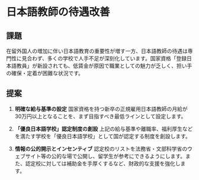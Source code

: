 # 日本語教師の待遇改善

## 課題
在留外国人の増加に伴い日本語教育の重要性が増す一方、日本語教師の待遇は専門性に見合わず、多くの学校で人手不足が深刻化しています。国家資格「登録日本語教員」が新設されても、低賃金が原因で職業としての魅力が乏しく、担い手の確保・定着が困難な状況です。

## 提案
1.  **明確な給与基準の設定**
    国家資格を持つ新卒の正規雇用日本語教師の月給が30万円以上となることを、まず目指すべき最低ラインとして設定します。

2.  **「優良日本語学校」認定制度の創設**
    上記の給与基準や離職率、福利厚生などを満たす学校を「優良日本語学校」として国が認定する制度を創設します。

3.  **情報の公的開示とインセンティブ**
    認定校のリストを法務省・文部科学省のウェブサイト等の公的な場で公開し、留学生が参考にできるようにします。また、認定校に対しては補助金を手厚くするなど、財政的な支援を強化します。